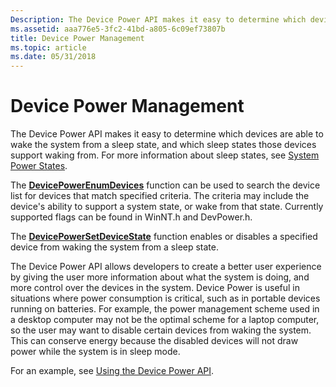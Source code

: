 ```yaml
---
Description: The Device Power API makes it easy to determine which devices are able to wake the system from a sleep state, and which sleep states those devices support waking from. For more information about sleep states, see System Power States.
ms.assetid: aaa776e5-3fc2-41bd-a805-6c09ef73807b
title: Device Power Management
ms.topic: article
ms.date: 05/31/2018
---
```


# Device Power Management

The Device Power API makes it easy to determine which devices are able to wake the system from a sleep state, and which sleep states those devices support waking from. For more information about sleep states, see [System Power States](system-power-states.md).

The [**DevicePowerEnumDevices**](/windows/desktop/api/PowrProf/nf-powrprof-devicepowerenumdevices) function can be used to search the device list for devices that match specified criteria. The criteria may include the device's ability to support a system state, or wake from that state. Currently supported flags can be found in WinNT.h and DevPower.h.

The [**DevicePowerSetDeviceState**](/windows/desktop/api/PowrProf/nf-powrprof-devicepowersetdevicestate) function enables or disables a specified device from waking the system from a sleep state.

The Device Power API allows developers to create a better user experience by giving the user more information about what the system is doing, and more control over the devices in the system. Device Power is useful in situations where power consumption is critical, such as in portable devices running on batteries. For example, the power management scheme used in a desktop computer may not be the optimal scheme for a laptop computer, so the user may want to disable certain devices from waking the system. This can conserve energy because the disabled devices will not draw power while the system is in sleep mode.

For an example, see [Using the Device Power API](using-the-device-power-api.md).

 

 



